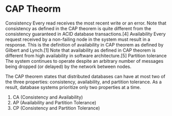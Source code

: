 # CAP Theorm
Consistency
Every read receives the most recent write or an error. Note that consistency as defined in the CAP theorem is quite different from the consistency guaranteed in ACID database transactions.[4]
Availability
Every request received by a non-failing node in the system must result in a response. This is the definition of availability in CAP theorem as defined by Gilbert and Lynch.[1] Note that availability as defined in CAP theorem is different from high availability in software architecture.[5]
Partition tolerance
The system continues to operate despite an arbitrary number of messages being dropped (or delayed) by the network between nodes.

The CAP theorem states that distributed databases can have at most two of the three properties: consistency, availability, and partition tolerance. As a result, database systems prioritize only two properties at a time.
1. CA (Consistency and Availability)
2. AP (Availability and Partition Tolerance)
3. CP (Consistency and Partition Tolerance)
